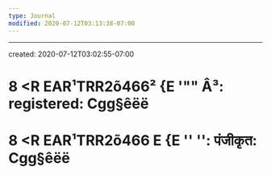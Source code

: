 ```yaml
---
type: Journal
modified: 2020-07-12T03:13:38-07:00
---
```


---
created: 2020-07-12T03:02:55-07:00

# 8 <R EAR¹TRR2õ466² {E '"" Â³: registered: Cgg§êëë
# 8 <R EAR¹TRR2õ466 E {E '' '': पंजीकृत: Cgg§êëë